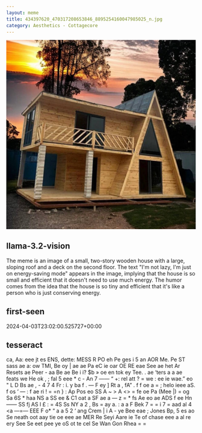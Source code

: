 ```yaml
---
layout: meme
title: 434397620_470317208653846_8895254160047985025_n.jpg
category: Aesthetics - Cottagecore
---
```


<div markdown="0"><a href="434397620_470317208653846_8895254160047985025_n.jpg"><img class="photo" src="434397620_470317208653846_8895254160047985025_n.jpg" /></a>

<h2>llama-3.2-vision</h2>
<p title="Llama-3.2-Vision-11B is a really good model that probably gets the visual details right but doesn't understand literary or media references, and often fails to accurately represent the physical arrangement of objects and the implied relationships between the objects.">The meme is an image of a small, two-story wooden house with a large, sloping roof and a deck on the second floor. The text &quot;I&#x27;m not lazy, I&#x27;m just on energy-saving mode&quot; appears in the image, implying that the house is so small and efficient that it doesn&#x27;t need to use much energy. The humor comes from the idea that the house is so tiny and efficient that it&#x27;s like a person who is just conserving energy.</p>

<h2>first-seen</h2>
<p title="Because Git doesn't preserve file modification times, this metadata file contains the file's modification time when it was added to the library.">2024-04-03T23:02:00.525727+00:00</p>

<h2>tesseract</h2>
<p title="Tesseract is often terrible and just gives a lot of nonsense characters, but it used to be the state of the art, and usually it is better at correctly representing text than llama-3.2-vision-11b.">ca, Aa: eee jt es ENS, dette: MESS R PO eh Pe ges i 5 an AOR Me. Pe ST sass ae a: ow TMI, Be oy | ae ae Pa eC ie oar OE RE eae See ae het Ar Resets ae Peer - aa Be ae Be i i? $b » oe en tok ey Tee. . ae ‘ters a a ae feats we He ok , ; fal 5 eee * c - An 7 —— “ +: rel att ? = we : ee ie wae.” eo &quot; L D Bs ae , - 4 7 4 Fr : i. y ba f . — F ey ] Rt a , fA” . f f oe a = ; helo ieee aS. f os ‘ — : f ae ri ! = =n &#125; : Ap Pos eo SS A ~ &gt; A &lt;&gt; = fe oe Pa (Mee |) = og Sa 6S * haa NS a SS ee &amp; C1 oat a SF ae a — z = * fs Ae eo ae ADS f ee Hn  —— SS fj AS l £ : = 4S Ss NY a 2 , Bs = ay a. : a a F Bek 7 = = i 7 = aad al 4 &lt;a —=— EEE F o* “ a a 5 2 ‘ ang Crem | i A - ye Bee eae ; Jones Bp, 5 es ao Se neath oot aay tie oe eee ae MER Re Seyi Aare ie Te of chase eee a al re ery See Se eet pee ye oS ot te cel Se Wan Gon Rhea = =</p>

</div>

